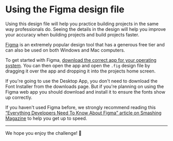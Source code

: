 # Using the Figma design file

Using this design file will help you practice building projects in the same way professionals do. Seeing the details in the design will help you improve your accuracy when building projects and build projects faster.

[Figma](https://www.figma.com/) is an extremely popular design tool that has a generous free tier and can also be used on both Windows and Mac computers.

To get started with Figma, [download the correct app for your operating system](https://www.figma.com/downloads/). You can then open the app and open the `.fig` design file by dragging it over the app and dropping it into the projects home screen.

If you're going to use the Desktop App, you don't need to download the Font Installer from the downloads page. But if you're planning on using the Figma web app you should download and install it to ensure the fonts show up correctly.

If you haven't used Figma before, we strongly recommend reading this [“Everything Developers Need To Know About Figma” article on Smashing Magazine](https://www.smashingmagazine.com/2020/09/figma-developers-guide/) to help you get up to speed.

---

We hope you enjoy the challenge! 🙂